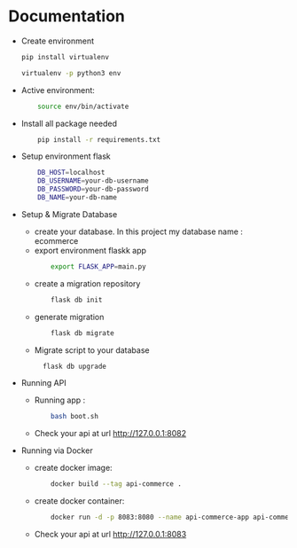 # Documentation
* Create environment
    ```bash
    pip install virtualenv
    ```
    ```bash
    virtualenv -p python3 env
    ```
* Active environment:
    ```bash
        source env/bin/activate
    ```

* Install all package needed
    ```bash
        pip install -r requirements.txt
    ```
* Setup environment flask
    ```bash
        DB_HOST=localhost
        DB_USERNAME=your-db-username
        DB_PASSWORD=your-db-password
        DB_NAME=your-db-name
    ```

* Setup & Migrate Database 
  - create your database. In this project my database name : ecommerce 
  - export environment flaskk app 
    ```bash
        export FLASK_APP=main.py
    ```
  - create a migration repository
    ```bash
        flask db init
    ```
  - generate migration
    ```bash
        flask db migrate
    ```
  - Migrate script to your database
      ```bash
        flask db upgrade
    ```
* Running API
    -   Running app :
        ```bash
            bash boot.sh
        ```
    - Check your api at url http://127.0.0.1:8082

* Running via Docker
    - create docker image:
        ```bash
            docker build --tag api-commerce .
        ```

    - create docker container:
        ```bash
            docker run -d -p 8083:8080 --name api-commerce-app api-commerce
        ```

    - Check your api at url http://127.0.0.1:8083
